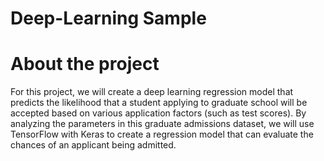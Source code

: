 # Deep-Learning Sample

# About the project
For this project, we will create a deep learning regression model that predicts the likelihood that a student applying to graduate school will be accepted based on various application factors (such as test scores).
By analyzing the parameters in this graduate admissions dataset, we will use TensorFlow with Keras to create a regression model that can evaluate the chances of an applicant being admitted.
